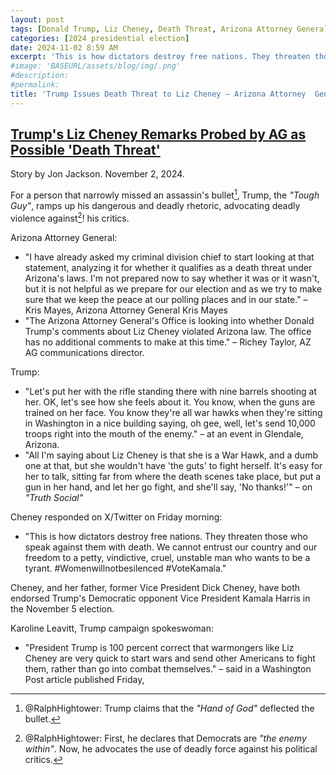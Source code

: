 ```yaml
---
layout: post
tags: [Donald Trump, Liz Cheney, Death Threat, Arizona Attorney General]
categories: [2024 presidential election]
date: 2024-11-02 8:59 AM
excerpt: 'This is how dictators destroy free nations. They threaten those who speak against them with death. We cannot entrust our country and our freedom to a petty, vindictive, cruel, unstable man who wants to be a tyrant.'
#image: 'BASEURL/assets/blog/img/.png'
#description:
#permalink:
title: 'Trump Issues Death Threat to Liz Cheney – Arizona Attorney  General Investigates'
---
```



## [Trump's Liz Cheney Remarks Probed by AG as Possible 'Death Threat'](https://www.newsweek.com/trumps-liz-cheney-remarks-probed-ag-possible-death-threat-1978919)
Story by Jon Jackson. November 2, 2024.

For a person that narrowly missed an assassin's bullet[^11], Trump, the *"Tough Guy"*, ramps up his dangerous and deadly rhetoric, advocating deadly violence against[^12]! his critics.

[^11]: @RalphHightower: Trump claims that the *"Hand of God"* deflected the bullet.

[^12]: @RalphHightower: First, he declares that Democrats are *"the enemy within"*. Now, he advocates the use of deadly force against his political critics.

Arizona Attorney General:

- "I have already asked my criminal division chief to start looking at that statement, analyzing it for whether it qualifies as a death threat under Arizona's laws. I'm not prepared now to say whether it was or it wasn't, but it is not helpful as we prepare for our election and as we try to make sure that we keep the peace at our polling places and in our state." – Kris Mayes, Arizona Attorney General Kris Mayes
- "The Arizona Attorney General's Office is looking into whether Donald Trump's comments about Liz Cheney violated Arizona law. The office has no additional comments to make at this time." – Richey Taylor, AZ AG communications director.

Trump:

- "Let's put her with the rifle standing there with nine barrels shooting at her. OK, let's see how she feels about it. You know, when the guns are trained on her face. You know they're all war hawks when they're sitting in Washington in a nice building saying, oh gee, well, let's send 10,000 troops right into the mouth of the enemy." – at an event in Glendale, Arizona.
- "All I'm saying about Liz Cheney is that she is a War Hawk, and a dumb one at that, but she wouldn't have 'the guts' to fight herself. It's easy for her to talk, sitting far from where the death scenes take place, but put a gun in her hand, and let her go fight, and she'll say, 'No thanks!'" – on *"Truth Social"*

Cheney responded on X/Twitter on Friday morning:

- "This is how dictators destroy free nations. They threaten those who speak against them with death. We cannot entrust our country and our freedom to a petty, vindictive, cruel, unstable man who wants to be a tyrant. #Womenwillnotbesilenced #VoteKamala."

Cheney, and her father, former Vice President Dick Cheney, have both endorsed Trump's Democratic opponent Vice President Kamala Harris in the November 5 election.

Karoline Leavitt, Trump campaign spokeswoman:

- "President Trump is 100 percent correct that warmongers like Liz Cheney are very quick to start wars and send other Americans to fight them, rather than go into combat themselves."
 – said in a Washington Post article published Friday,